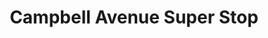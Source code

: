 ---
title: "Campbell Avenue Super Stop"
url: /lynchburg/campbell-avenue-super-stop/
shop: Lebensmittel
---